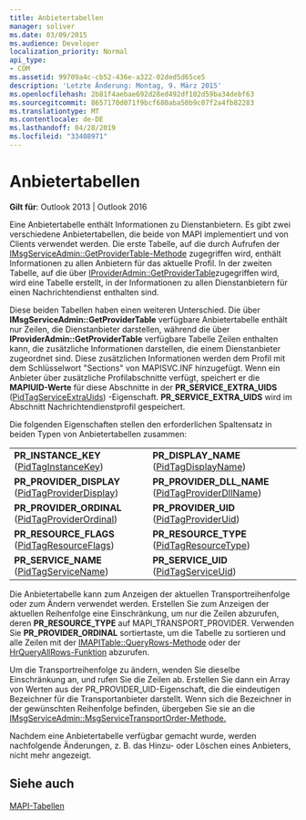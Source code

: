 ```yaml
---
title: Anbietertabellen
manager: soliver
ms.date: 03/09/2015
ms.audience: Developer
localization_priority: Normal
api_type:
- COM
ms.assetid: 99709a4c-cb52-436e-a322-02ded5d65ce5
description: 'Letzte Änderung: Montag, 9. März 2015'
ms.openlocfilehash: 2b81f4aebae692d28ed492df102d59ba34debf63
ms.sourcegitcommit: 8657170d071f9bcf680aba50b9c07f2a4fb82283
ms.translationtype: MT
ms.contentlocale: de-DE
ms.lasthandoff: 04/28/2019
ms.locfileid: "33408971"
---
```

# <a name="provider-tables"></a>Anbietertabellen

  
  
**Gilt für**: Outlook 2013 | Outlook 2016 
  
Eine Anbietertabelle enthält Informationen zu Dienstanbietern. Es gibt zwei verschiedene Anbietertabellen, die beide von MAPI implementiert und von Clients verwendet werden. Die erste Tabelle, auf die durch Aufrufen der [IMsgServiceAdmin::GetProviderTable-Methode](imsgserviceadmin-getprovidertable.md) zugegriffen wird, enthält Informationen zu allen Anbietern für das aktuelle Profil. In der zweiten Tabelle, auf die über [IProviderAdmin::GetProviderTable](iprovideradmin-getprovidertable.md)zugegriffen wird, wird eine Tabelle erstellt, in der Informationen zu allen Dienstanbietern für einen Nachrichtendienst enthalten sind.
  
Diese beiden Tabellen haben einen weiteren Unterschied. Die über **IMsgServiceAdmin::GetProviderTable** verfügbare Anbietertabelle enthält nur Zeilen, die Dienstanbieter darstellen, während die über **IProviderAdmin::GetProviderTable** verfügbare Tabelle Zeilen enthalten kann, die zusätzliche Informationen darstellen, die einem Dienstanbieter zugeordnet sind. Diese zusätzlichen Informationen werden dem Profil mit dem Schlüsselwort "Sections" von MAPISVC.INF hinzugefügt. Wenn ein Anbieter über zusätzliche Profilabschnitte verfügt, speichert er die **MAPIUID-Werte** für diese Abschnitte in der **PR_SERVICE_EXTRA_UIDS** ([PidTagServiceExtraUids](pidtagserviceextrauids-canonical-property.md)) -Eigenschaft. **PR_SERVICE_EXTRA_UIDS** wird im Abschnitt Nachrichtendienstprofil gespeichert. 
  
Die folgenden Eigenschaften stellen den erforderlichen Spaltensatz in beiden Typen von Anbietertabellen zusammen:
  
|||
|:-----|:-----|
|**PR_INSTANCE_KEY** ([PidTagInstanceKey](pidtaginstancekey-canonical-property.md))  <br/> |**PR_DISPLAY_NAME** ([PidTagDisplayName](pidtagdisplayname-canonical-property.md))  <br/> |
|**PR_PROVIDER_DISPLAY** ([PidTagProviderDisplay](pidtagproviderdisplay-canonical-property.md))  <br/> |**PR_PROVIDER_DLL_NAME** ([PidTagProviderDllName](pidtagproviderdllname-canonical-property.md))  <br/> |
|**PR_PROVIDER_ORDINAL** ([PidTagProviderOrdinal](pidtagproviderordinal-canonical-property.md))  <br/> |**PR_PROVIDER_UID** ([PidTagProviderUid](pidtagprovideruid-canonical-property.md))  <br/> |
|**PR_RESOURCE_FLAGS** ([PidTagResourceFlags](pidtagresourceflags-canonical-property.md))  <br/> |**PR_RESOURCE_TYPE** ([PidTagResourceType](pidtagresourcetype-canonical-property.md))  <br/> |
|**PR_SERVICE_NAME** ([PidTagServiceName](pidtagservicename-canonical-property.md))  <br/> |**PR_SERVICE_UID** ([PidTagServiceUid](pidtagserviceuid-canonical-property.md))  <br/> |
   
Die Anbietertabelle kann zum Anzeigen der aktuellen Transportreihenfolge oder zum Ändern verwendet werden. Erstellen Sie zum Anzeigen der aktuellen Reihenfolge eine Einschränkung, um nur die Zeilen abzurufen, deren **PR_RESOURCE_TYPE** auf MAPI_TRANSPORT_PROVIDER. Verwenden Sie **PR_PROVIDER_ORDINAL** sortiertaste, um die Tabelle zu sortieren und alle Zeilen mit der [IMAPITable::QueryRows-Methode](imapitable-queryrows.md) oder der [HrQueryAllRows-Funktion](hrqueryallrows.md) abzurufen. 
  
Um die Transportreihenfolge zu ändern, wenden Sie dieselbe Einschränkung an, und rufen Sie die Zeilen ab. Erstellen Sie dann ein Array  von Werten aus der PR_PROVIDER_UID-Eigenschaft, die die eindeutigen Bezeichner für die Transportanbieter darstellt. Wenn sich die Bezeichner in der gewünschten Reihenfolge befinden, übergeben Sie sie an die [IMsgServiceAdmin::MsgServiceTransportOrder-Methode.](imsgserviceadmin-msgservicetransportorder.md) 
  
Nachdem eine Anbietertabelle verfügbar gemacht wurde, werden nachfolgende Änderungen, z. B. das Hinzu- oder Löschen eines Anbieters, nicht mehr angezeigt.
  
## <a name="see-also"></a>Siehe auch



[MAPI-Tabellen](mapi-tables.md)

